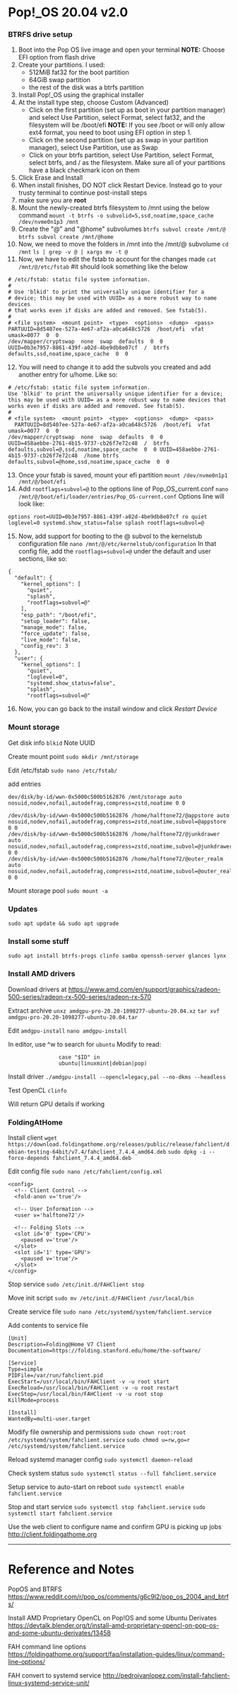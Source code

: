 # Pop!_OS 20.04 v2.0

### BTRFS drive setup

1. Boot into the Pop OS live image and open your terminal **NOTE:** Choose EFI option from flash drive
2. Create your partitions. I used:
	* 512MiB fat32 for the boot partition
	* 64GiB swap partition
	* the rest of the disk was a btrfs partition
3. Install Pop!_OS using the graphical installer
4. At the install type step, choose Custom (Advanced)
	* Click on the first partition (set up as boot in your partition manager) and select Use Partition, select Format, select fat32, and the filesystem will be /boot/efi **NOTE:** If you see /boot or will only allow ext4 format, you need to boot using EFI option in step 1.
	* Click on the second partition (set up as swap in your partition manager), select Use Partition, use as Swap
	* Click on your btrfs partition, select Use Partition, select Format, select btrfs, and / as the filesystem. Make sure all of your partitions have a black checkmark icon on them
5. Click Erase and Install
6. When install finishes, DO NOT click Restart Device. Instead go to your trusty terminal to continue post-install steps
7. make sure you are **root**
8. Mount the newly-created btrfs filesystem to /mnt using the below command
`mount -t btrfs -o subvolid=5,ssd,noatime,space_cache /dev/nvme0n1p3 /mnt`
9. Create the "@" and "@home" subvolumes
`btrfs subvol create /mnt/@`
`btrfs subvol create /mnt/@home`
10. Now, we need to move the folders in /mnt into the /mnt/@ subvolume
`cd /mnt`
`ls | grep -v @ | xargs mv -t @`
11. Now, we have to edit the fstab to account for the changes made
`cat /mnt/@/etc/fstab` #it should look something like the below

```
# /etc/fstab: static file system information.
#
# Use 'blkid' to print the universally unique identifier for a
# device; this may be used with UUID= as a more robust way to name devices
# that works even if disks are added and removed. See fstab(5).
#
# <file system>  <mount point>  <type>  <options>  <dump>  <pass>
PARTUUID=8d5407ee-527a-4e67-af2a-a0ca648c5726  /boot/efi  vfat  umask=0077  0  0
/dev/mapper/cryptswap  none  swap  defaults  0  0
UUID=0b3e7957-8861-439f-a02d-4be9db8e07cf  /  btrfs defaults,ssd,noatime,space_cache  0  0
```

12. You will need to change it to add the subvols you created and add another entry for u/home. Like so:

```
# /etc/fstab: static file system information.
Use 'blkid' to print the universally unique identifier for a device; this may be used with UUID= as a more robust way to name devices that works even if disks are added and removed. See fstab(5).
#
# <file system>  <mount point>  <type>  <options>  <dump>  <pass>
  PARTUUID=8d5407ee-527a-4e67-af2a-a0ca648c5726  /boot/efi  vfat  umask=0077  0  0
/dev/mapper/cryptswap  none  swap  defaults  0  0
UUID=458aebbe-2761-4b15-9737-cb26f7e72c48  /  btrfs defaults,subvol=@,ssd,noatime,space_cache  0  0 UUID=458aebbe-2761-4b15-9737-cb26f7e72c48  /home btrfs defaults,subvol=@home,ssd,noatime,space_cache  0  0
```

13. Once your fstab is saved, mount your efi partition
`mount /dev/nvme0n1p1 /mnt/@/boot/efi`
14.  Add `rootflags=subvol=@` to the options line of Pop_OS_current.conf
`nano /mnt/@/boot/efi/loader/entries/Pop_OS-current.conf`
Options line will look like:

```
options root=UUID=0b3e7957-8861-439f-a02d-4be9db8e07cf ro quiet loglevel=0 systemd.show_status=false splash rootflags=subvol=@ 
```

15. Now, add support for booting to the @ subvol to the kernelstub configuration file
`nano /mnt/@/etc/kernelstub/configuration`
In that config file, add the `rootflags=subvol=@` under the default and user sections, like so:

```
{
  "default": {
    "kernel_options": [
      "quiet",
      "splash",
      "rootflags=subvol=@"
    ],
    "esp_path": "/boot/efi",
    "setup_loader": false,
    "manage_mode": false,
    "force_update": false,
    "live_mode": false,
    "config_rev": 3
  },
  "user": {
    "kernel_options": [
      "quiet",
      "loglevel=0",
      "systemd.show_status=false",
      "splash",
      "rootflags=subvol=@"
```

16. Now, you can go back to the install window and click *Restart Device*

### Mount storage

Get disk info
`blkid`
Note UUID

Create mount point
`sudo mkdir /mnt/storage`

Edit /etc/fstab
`sudo nano /etc/fstab/`

add entries

```
dev/disk/by-id/wwn-0x5000c500b5162876 /mnt/storage auto nosuid,nodev,nofail,autodefrag,compress=zstd,noatime 0 0
```

```
/dev/disk/by-id/wwn-0x5000c500b5162876 /home/halftone72/@appstore auto nosuid,nodev,nofail,autodefrag,compress=zstd,noatime,subvol=@appstore 0 0
/dev/disk/by-id/wwn-0x5000c500b5162876 /home/halftone72/@junkdrawer auto nosuid,nodev,nofail,autodefrag,compress=zstd,noatime,subvol=@junkdrawer 0 0
/dev/disk/by-id/wwn-0x5000c500b5162876 /home/halftone72/@outer_realm auto nosuid,nodev,nofail,autodefrag,compress=zstd,noatime,subvol=@outer_realm 0 0
```

Mount storage pool
`sudo mount -a`

### Updates
`sudo apt update && sudo apt upgrade`

### Install some stuff

`sudo apt install btrfs-progs clinfo samba openssh-server glances lynx`

### Install AMD drivers

Download drivers at https://www.amd.com/en/support/graphics/radeon-500-series/radeon-rx-500-series/radeon-rx-570

Extract archive
`unxz amdgpu-pro-20.20-1098277-ubuntu-20.04.xz`
`tar xvf amdgpu-pro-20.20-1098277-ubuntu-20.04.tar`

Edit `amdgpu-install`
`nano amdgpu-install`

In editor,  use ^w to search for `ubuntu`
Modify to read:

```
				case "$ID" in
                ubuntu|linuxmint|debian|pop)
```

Install driver
`./amdgpu-install --opencl=legacy,pal --no-dkms --headless`

Test OpenCL
`clinfo`

Will return GPU details if working

### FoldingAtHome

Install client
`wget https://download.foldingathome.org/releases/public/release/fahclient/debian-testing-64bit/v7.4/fahclient_7.4.4_amd64.deb`
`sudo dpkg -i --force-depends fahclient_7.4.4_amd64.deb`

Edit config file
`sudo nano /etc/fahclient/config.xml`

```
<config>
  <!-- Client Control -->
  <fold-anon v='true'/>

  <!-- User Information -->
  <user v='halftone72'/>

  <!-- Folding Slots -->
  <slot id='0' type='CPU'>
    <paused v='true'/> 
  </slot>              
  <slot id='1' type='GPU'>
    <paused v='true'/> 
  </slot>                      
</config> 
```

Stop service
`sudo /etc/init.d/FAHClient stop`

Move init script
`sudo mv /etc/init.d/FAHClient /usr/local/bin`

Create service file
`sudo nano /etc/systemd/system/fahclient.service`

Add contents to service file

```
[Unit]
Description=Folding@Home V7 Client
Documentation=https://folding.stanford.edu/home/the-software/

[Service]
Type=simple
PIDFile=/var/run/fahclient.pid
ExecStart=/usr/local/bin/FAHClient -v -u root start
ExecReload=/usr/local/bin/FAHClient -v -u root restart
ExecStop=/usr/local/bin/FAHClient -v -u root stop
KillMode=process

[Install]
WantedBy=multi-user.target
```

Modify file ownership and permissions
`sudo chown root:root /etc/systemd/system/fahclient.service`
`sudo chmod u=rw,go=r /etc/systemd/system/fahclient.service`

Reload systemd manager config
`sudo systemctl daemon-reload`

Check system status
`sudo systemctl status --full fahclient.service`

Setup service to auto-start on reboot
`sudo systemctl enable fahclient.service`

Stop and start service
`sudo systemctl stop fahclient.service`
`sudo systemctl start fahclient.service`

Use the web client to configure name and confirm GPU is picking up jobs
http://client.foldingathome.org

---

# Reference and Notes
PopOS and BTRFS
https://www.reddit.com/r/pop_os/comments/g6c9l2/pop_os_2004_and_btrfs/

Install AMD Proprietary OpenCL on Pop!OS and some Ubuntu Derivates
https://devtalk.blender.org/t/install-amd-proprietary-opencl-on-pop-os-and-some-ubuntu-derivates/13458

FAH command line options
https://foldingathome.org/support/faq/installation-guides/linux/command-line-options/

FAH convert to systemd service
http://pedroivanlopez.com/install-fahclient-linux-systemd-service-unit/
